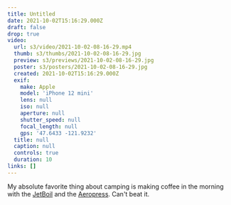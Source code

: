 ```yaml
---
title: Untitled
date: 2021-10-02T15:16:29.000Z
draft: false
drop: true
video:
  url: s3/video/2021-10-02-08-16-29.mp4
  thumb: s3/thumbs/2021-10-02-08-16-29.jpg
  preview: s3/previews/2021-10-02-08-16-29.jpg
  poster: s3/posters/2021-10-02-08-16-29.jpg
  created: 2021-10-02T15:16:29.000Z
  exif:
    make: Apple
    model: 'iPhone 12 mini'
    lens: null
    iso: null
    aperture: null
    shutter_speed: null
    focal_length: null
    gps: '47.6433 -121.9232'
  title: null
  caption: null
  controls: true
  duration: 10
links: []
---
```


My absolute favorite thing about camping is making coffee in the morning with the [JetBoil](https://jetboilnz.co.nz/) and the [Aeropress](https://aeropress.com/). Can't beat it.
